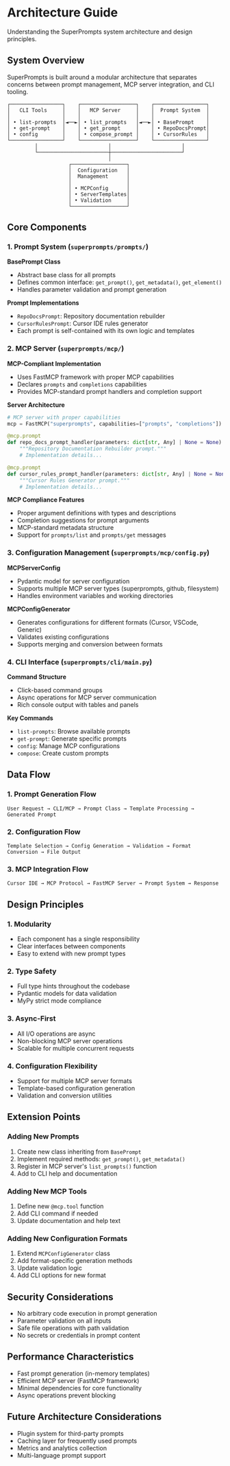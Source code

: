# Architecture Guide

Understanding the SuperPrompts system architecture and design principles.

## System Overview

SuperPrompts is built around a modular architecture that separates concerns between prompt management, MCP server integration, and CLI tooling.

```
┌─────────────────┐    ┌──────────────────┐    ┌─────────────────┐
│   CLI Tools     │    │   MCP Server     │    │  Prompt System  │
│                 │    │                  │    │                 │
│ • list-prompts  │◄──►│ • list_prompts   │◄──►│ • BasePrompt    │
│ • get-prompt    │    │ • get_prompt     │    │ • RepoDocsPrompt│
│ • config        │    │ • compose_prompt │    │ • CursorRules   │
└─────────────────┘    └──────────────────┘    └─────────────────┘
         │                       │                       │
         └───────────────────────┼───────────────────────┘
                                 │
                    ┌──────────────────┐
                    │  Configuration   │
                    │  Management      │
                    │                  │
                    │ • MCPConfig      │
                    │ • ServerTemplates│
                    │ • Validation     │
                    └──────────────────┘
```

## Core Components

### 1. Prompt System (`superprompts/prompts/`)

**BasePrompt Class**
- Abstract base class for all prompts
- Defines common interface: `get_prompt()`, `get_metadata()`, `get_element()`
- Handles parameter validation and prompt generation

**Prompt Implementations**
- `RepoDocsPrompt`: Repository documentation rebuilder
- `CursorRulesPrompt`: Cursor IDE rules generator
- Each prompt is self-contained with its own logic and templates

### 2. MCP Server (`superprompts/mcp/`)

**MCP-Compliant Implementation**
- Uses FastMCP framework with proper MCP capabilities
- Declares `prompts` and `completions` capabilities
- Provides MCP-standard prompt handlers and completion support

**Server Architecture**
```python
# MCP server with proper capabilities
mcp = FastMCP("superprompts", capabilities=["prompts", "completions"])

@mcp.prompt
def repo_docs_prompt_handler(parameters: dict[str, Any] | None = None) -> str:
    """Repository Documentation Rebuilder prompt."""
    # Implementation details...

@mcp.prompt
def cursor_rules_prompt_handler(parameters: dict[str, Any] | None = None) -> str:
    """Cursor Rules Generator prompt."""
    # Implementation details...
```

**MCP Compliance Features**
- Proper argument definitions with types and descriptions
- Completion suggestions for prompt arguments
- MCP-standard metadata structure
- Support for `prompts/list` and `prompts/get` messages

### 3. Configuration Management (`superprompts/mcp/config.py`)

**MCPServerConfig**
- Pydantic model for server configuration
- Supports multiple MCP server types (superprompts, github, filesystem)
- Handles environment variables and working directories

**MCPConfigGenerator**
- Generates configurations for different formats (Cursor, VSCode, Generic)
- Validates existing configurations
- Supports merging and conversion between formats

### 4. CLI Interface (`superprompts/cli/main.py`)

**Command Structure**
- Click-based command groups
- Async operations for MCP server communication
- Rich console output with tables and panels

**Key Commands**
- `list-prompts`: Browse available prompts
- `get-prompt`: Generate specific prompts
- `config`: Manage MCP configurations
- `compose`: Create custom prompts

## Data Flow

### 1. Prompt Generation Flow
```
User Request → CLI/MCP → Prompt Class → Template Processing → Generated Prompt
```

### 2. Configuration Flow
```
Template Selection → Config Generation → Validation → Format Conversion → File Output
```

### 3. MCP Integration Flow
```
Cursor IDE → MCP Protocol → FastMCP Server → Prompt System → Response
```

## Design Principles

### 1. Modularity
- Each component has a single responsibility
- Clear interfaces between components
- Easy to extend with new prompt types

### 2. Type Safety
- Full type hints throughout the codebase
- Pydantic models for data validation
- MyPy strict mode compliance

### 3. Async-First
- All I/O operations are async
- Non-blocking MCP server operations
- Scalable for multiple concurrent requests

### 4. Configuration Flexibility
- Support for multiple MCP server formats
- Template-based configuration generation
- Validation and conversion utilities

## Extension Points

### Adding New Prompts
1. Create new class inheriting from `BasePrompt`
2. Implement required methods: `get_prompt()`, `get_metadata()`
3. Register in MCP server's `list_prompts()` function
4. Add to CLI help and documentation

### Adding New MCP Tools
1. Define new `@mcp.tool` function
2. Add CLI command if needed
3. Update documentation and help text

### Adding New Configuration Formats
1. Extend `MCPConfigGenerator` class
2. Add format-specific generation methods
3. Update validation logic
4. Add CLI options for new format

## Security Considerations

- No arbitrary code execution in prompt generation
- Parameter validation on all inputs
- Safe file operations with path validation
- No secrets or credentials in prompt content

## Performance Characteristics

- Fast prompt generation (in-memory templates)
- Efficient MCP server (FastMCP framework)
- Minimal dependencies for core functionality
- Async operations prevent blocking

## Future Architecture Considerations

- Plugin system for third-party prompts
- Caching layer for frequently used prompts
- Metrics and analytics collection
- Multi-language prompt support

